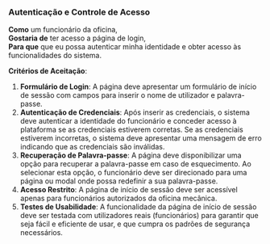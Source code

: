 ### Autenticação e Controle de Acesso

**Como** um funcionário da oficina,  
**Gostaria de** ter acesso a página de login,  
**Para que** que eu possa autenticar minha identidade e obter acesso às funcionalidades do sistema.

**Critérios de Aceitação**:
1. **Formulário de Login**: A página deve apresentar um formulário de início de sessão com campos para inserir o nome de utilizador e palavra-passe.
2. **Autenticação de Credenciais**: Após inserir as credenciais, o sistema deve autenticar a identidade do funcionário e conceder acesso à plataforma se as credenciais estiverem corretas. Se as credenciais estiverem incorretas, o sistema deve apresentar uma mensagem de erro indicando que as credenciais são inválidas.
3. **Recuperação de Palavra-passe**: A página deve disponibilizar uma opção para recuperar a palavra-passe em caso de esquecimento. Ao selecionar esta opção, o funcionário deve ser direcionado para uma página ou modal onde possa redefinir a sua palavra-passe.
4. **Acesso Restrito**: A página de início de sessão deve ser acessível apenas para funcionários autorizados da oficina mecânica.
5. **Testes de Usabilidade**: A funcionalidade da página de início de sessão deve ser testada com utilizadores reais (funcionários) para garantir que seja fácil e eficiente de usar, e que cumpra os padrões de segurança necessários.
